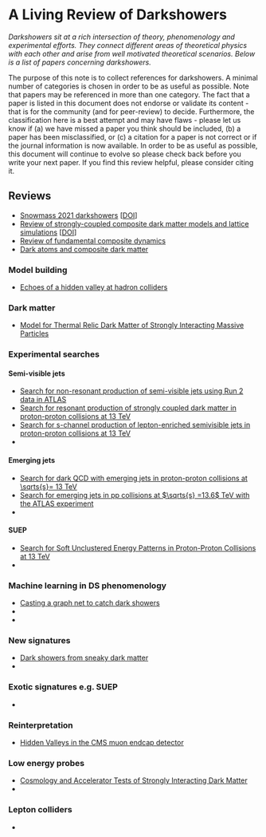 #  **A Living Review of Darkshowers**

*Darkshowers sit at a rich intersection of theory, phenomenology and experimental efforts. They connect different areas of theoretical physics with each other and arise from well motivated theoretical scenarios. Below is a list of papers concerning darkshowers.*

The purpose of this note is to collect references for darkshowers. A minimal number of categories is chosen in order to be as useful as possible. Note that papers may be referenced in more than one category. The fact that a paper is listed in this document does not endorse or validate its content - that is for the community (and for peer-review) to decide. Furthermore, the classification here is a best attempt and may have flaws - please let us know if (a) we have missed a paper you think should be included, (b) a paper has been misclassified, or (c) a citation for a paper is not correct or if the journal information is now available. In order to be as useful as possible, this document will continue to evolve so please check back before you write your next paper. If you find this review helpful, please consider citing it. 


##  Reviews

* [Snowmass 2021 darkshowers](https://inspirehep.net/literature/2054250) [[DOI](https://doi.org/10.1140/epjc/s10052-022-11048-8)] 
* [Review of strongly-coupled composite dark matter models and lattice simulations](https://inspirehep.net/literature/1448259) [[DOI](https://doi.org/10.1142/S0217751X16430041)] 
* [Review of fundamental composite dynamics](https://inspirehep.net/literature/2103194) 
* [Dark atoms and composite dark matter](https://inspirehep.net/literature/1909261)


###  Model building

* [Echoes of a hidden valley at hadron colliders](https://inspirehep.net/literature/715541)

###  Dark matter

* [Model for Thermal Relic Dark Matter of Strongly Interacting Massive Particles](https://inspirehep.net/literature/1328090) 

###  Experimental searches
#### Semi-visible jets
* [Search for non-resonant production of semi-visible jets using Run 2 data in ATLAS](https://inspirehep.net/literature/2663256)
* [Search for resonant production of strongly coupled dark matter in proton-proton collisions at 13 TeV](https://inspirehep.net/literature/1994864)
* [Search for s-channel production of lepton-enriched semivisible jets in proton-proton collisions at 13 TeV](https://inspirehep.net/literature/2963506)
* 
#### Emerging jets
* [Search for dark QCD with emerging jets in proton-proton collisions at \sqrts{s}= 13 TeV](https://inspirehep.net/literature/2765268)
* [Search for emerging jets in pp collisions at $\sqrts{s} =13.6$ TeV with the ATLAS experiment](https://inspirehep.net/literature/2918800)
* 
#### SUEP
* [Search for Soft Unclustered Energy Patterns in Proton-Proton Collisions at 13 TeV](https://inspirehep.net/literature/2766846)
* 

###  Machine learning in DS phenomenology
* [Casting a graph net to catch dark showers](https://inspirehep.net/literature/1801423)
* 
* 
### New signatures
* [Dark showers from sneaky dark matter](https://inspirehep.net/literature/2851201)
* 
### Exotic signatures e.g. SUEP
* 

### Reinterpretation
* [Hidden Valleys in the CMS muon endcap detector](https://inspirehep.net/literature/2918574)

### Low energy probes
* [Cosmology and Accelerator Tests of Strongly Interacting Dark Matter](https://inspirehep.net/literature/1648773)
* 
### Lepton colliders 
* 